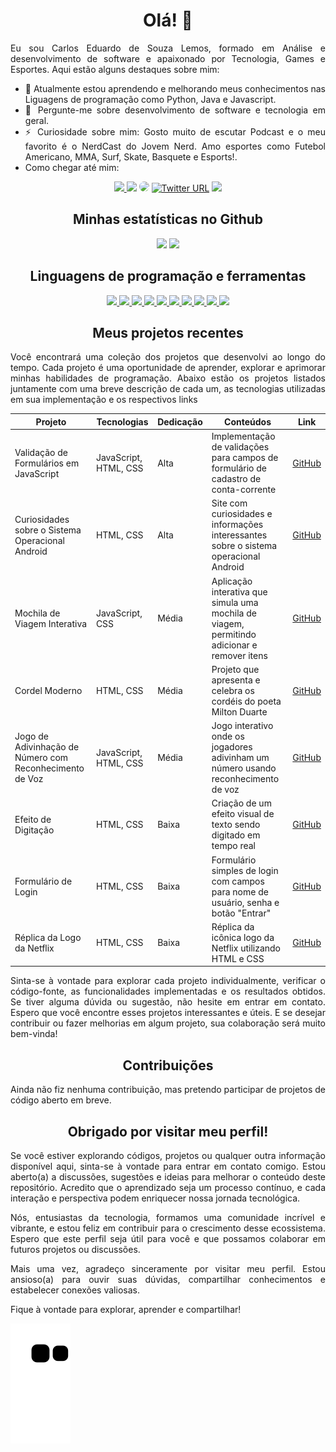 # <div align="center"> Olá! 👋 </div>

<div align="justify">
Eu sou Carlos Eduardo de Souza Lemos, formado em Análise e desenvolvimento de software e apaixonado por Tecnologia, Games e Esportes. Aqui estão alguns destaques sobre mim:

- 🌱 Atualmente estou aprendendo e melhorando meus conhecimentos nas Liguagens de programação como Python, Java e Javascript.
- 💬 Pergunte-me sobre desenvolvimento de software e tecnologia em geral.
- ⚡ Curiosidade sobre mim: Gosto muito de escutar Podcast e o meu favorito é o NerdCast do Jovem Nerd. Amo esportes como Futebol Americano, MMA, Surf, Skate, Basquete e Esports!.
- Como chegar até mim:
</div>

<div align="center">
<a href="https://www.instagram.com/carl0s_lem0s/" target="_blank"><img src="https://img.shields.io/badge/-Instagram-%23E4405F?style=for-the-badge&logo=instagram&logoColor=white"</a>
<a href = "mailto:lemosecarlos@gmail.com"> <img src="https://img.shields.io/badge/-Gmail-%23333?style=for-the-badge&logo=gmail&logoColor=white" target="_blank"></a>
<a href="https://www.linkedin.com/in/carlos-eduardo-de-souza-lemos/" target="_blank"><img src="https://img.shields.io/badge/-LinkedIn-%230077B5?style=for-the-badge&logo=linkedin&logoColor=white" style="border-radius: 30px" target="_blank"></a>
<a href = "https://twitter.com/Kadu_Karlinhos" target="_blank"> <img alt="Twitter URL" src="https://img.shields.io/badge/Twitter-1DA1F2?style=for-the-badge&logo=twitter&logoColor=white" target="_blank"></a>
<a href="https://pt.stackoverflow.com/users/330536/carlos-lemos" target="_blank"><img src="https://img.shields.io/badge/Stack_Overflow-FE7A16?style=for-the-badge&logo=stack-overflow&logoColor=white"></a>
</div>

## <div align="center"> Minhas estatísticas no Github </div>

<div align="center">
  <img height="180em" src="https://github-readme-stats.vercel.app/api?username=CarlosEduardoLemos&show_icons=true&theme=transparent">
  <img height="180em" src="https://github-readme-stats.vercel.app/api/top-langs/?username=CarlosEduardoLemos&layout=compact&show_icons=true&theme=transparent">
</div>

## <div align="center"> Linguagens de programação e ferramentas </div>

<div align="center">
  <a href="https://github.com/CarlosEduardoLemos">
    <img src="https://img.shields.io/badge/Python-3776AB?style=for-the-badge&logo=python&logoColor=white">
    <img src="https://img.shields.io/badge/Java-ED8B00?style=for-the-badge&logo=openjdk&logoColor=white">
    <img src="https://img.shields.io/badge/JavaScript-F7DF1E?style=for-the-badge&logo=JavaScript&logoColor=white">
    <img src="https://img.shields.io/badge/HTML5-E34F26?style=for-the-badge&logo=html5&logoColor=white">
    <img src="https://img.shields.io/badge/CSS3-1572B6?style=for-the-badge&logo=css3&logoColor=white">
    <img src="https://img.shields.io/badge/React-20232A?style=for-the-badge&logo=react&logoColor=61DAFB">
    <img src="https://img.shields.io/badge/Visual_Studio_Code-0078D4?style=for-the-badge&logo=visual%20studio%20code&logoColor=white">
    <img src="https://img.shields.io/badge/GIT-E44C30?style=for-the-badge&logo=git&logoColor=white">
    <img src="https://img.shields.io/badge/Linux-FCC624?style=for-the-badge&logo=linux&logoColor=black">
    <img src="https://img.shields.io/badge/Windows-0078D6?style=for-the-badge&logo=windows&logoColor=white">
  </a>
</div>

## <div align="center"> Meus projetos recentes </div>

<div align="justify">
Você encontrará uma coleção dos projetos que desenvolvi ao longo do tempo. Cada projeto é uma oportunidade de aprender, explorar e aprimorar minhas habilidades de programação. Abaixo estão os projetos listados juntamente com uma breve descrição de cada um, as tecnologias utilizadas em sua implementação e os respectivos links
</div>


| Projeto                                     | Tecnologias                     | Dedicação | Conteúdos                                                                      | Link                                                                                          |
| ------------------------------------------- | ------------------------------- | --------- | ------------------------------------------------------------------------------ | -------------------------------------------------------------------------------------------- |
| Validação de Formulários em JavaScript       | JavaScript, HTML, CSS          | Alta      | Implementação de validações para campos de formulário de cadastro de conta-corrente | [GitHub](https://github.com/CarlosEduardoLemos/JS-Validando-Formularios)                     |
| Curiosidades sobre o Sistema Operacional Android | HTML, CSS                    | Alta      | Site com curiosidades e informações interessantes sobre o sistema operacional Android | [GitHub](https://github.com/CarlosEduardoLemos/projeto-android)                              |
| Mochila de Viagem Interativa                 | JavaScript, CSS                 | Média     | Aplicação interativa que simula uma mochila de viagem, permitindo adicionar e remover itens | [GitHub](https://github.com/CarlosEduardoLemos/Mochila_De_Viagem)                           |
| Cordel Moderno                               | HTML, CSS                       | Média     | Projeto que apresenta e celebra os cordéis do poeta Milton Duarte                 | [GitHub](https://github.com/CarlosEduardoLemos/projeto-cordel)                                 |
| Jogo de Adivinhação de Número com Reconhecimento de Voz | JavaScript, HTML, CSS | Média     | Jogo interativo onde os jogadores adivinham um número usando reconhecimento de voz  | [GitHub](https://github.com/CarlosEduardoLemos/js-Game-Com-Reconhecimento-De-Voz)            |
| Efeito de Digitação                         | HTML, CSS                       | Baixa     | Criação de um efeito visual de texto sendo digitado em tempo real               | [GitHub](https://github.com/CarlosEduardoLemos/Efeito_Digitando)                              |
| Formulário de Login                          | HTML, CSS                       | Baixa     | Formulário simples de login com campos para nome de usuário, senha e botão "Entrar"  | [GitHub](https://github.com/CarlosEduardoLemos/Login-HTML)                                   |
| Réplica da Logo da Netflix                   | HTML, CSS                       | Baixa     | Réplica da icônica logo da Netflix utilizando HTML e CSS                         | [GitHub](https://github.com/CarlosEduardoLemos/logo_Netflix)                                 |


<div align="justify">
Sinta-se à vontade para explorar cada projeto individualmente, verificar o código-fonte, as funcionalidades implementadas e os resultados obtidos. Se tiver alguma dúvida ou sugestão, não hesite em entrar em contato. Espero que você encontre esses projetos interessantes e úteis. E se desejar contribuir ou fazer melhorias em algum projeto, sua colaboração será muito bem-vinda!
</div>

## <div align="center"> Contribuições </div>

<div align="justify">
Ainda não fiz nenhuma contribuição, mas pretendo participar de projetos de código aberto em breve.
</div>

## <div align="center"> Obrigado por visitar meu perfil!</div>

<div align="justify">
Se você estiver explorando códigos, projetos ou qualquer outra informação disponível aqui, sinta-se à vontade para entrar em contato comigo. Estou aberto(a) a discussões, sugestões e ideias para melhorar o conteúdo deste repositório. Acredito que o aprendizado seja um processo contínuo, e cada interação e perspectiva podem enriquecer nossa jornada tecnológica.

Nós, entusiastas da tecnologia, formamos uma comunidade incrível e vibrante, e estou feliz em contribuir para o crescimento desse ecossistema. Espero que este perfil seja útil para você e que possamos colaborar em futuros projetos ou discussões.

Mais uma vez, agradeço sinceramente por visitar meu perfil. Estou ansioso(a) para ouvir suas dúvidas, compartilhar conhecimentos e estabelecer conexões valiosas.

Fique à vontade para explorar, aprender e compartilhar!
</div>

![Snake animation](https://github.com/CarlosEduardoLemos/CarlosEduardoLemos/blob/output/github-contribution-grid-snake.svg)
